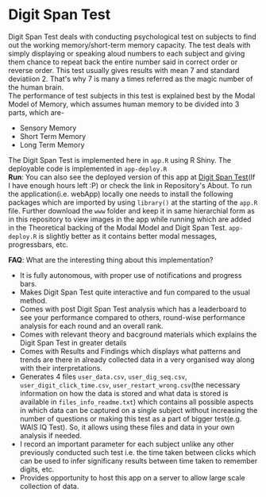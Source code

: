 # Digit Span Test
Digit Span Test deals with conducting psychological test on subjects to find out the working memory/short-term memory capacity. The test deals with simply displaying or speaking aloud numbers to each subject and giving them chance to repeat back the entire number said in correct order or reverse order. This test usually gives results with mean 7 and standard deviatiion 2. That's why 7 is many a times referred as the magic number of the human brain.\
The performance of test subjects in this test is explained best by the Modal Model of Memory, which assumes human memory to be divided into 3 parts, which are-
- Sensory Memory
- Short Term Memory
- Long Term Memory


The Digit Span Test is implemented here in `app.R` using R Shiny. The deployable code is implemented in `app-deploy.R`\
**Run**: You can also see the deployed version of this app at [Digit Span Test](https://rishidarkdevil.shinyapps.io/Digit-Span-Test/)(If I have enough hours left :P) or check the link in Repository's About. To run the application(i.e. webApp) locally one needs to install the following packages which are imported by using `library()` at the starting of the `app.R` file. Further download the `www` folder and keep it in same hierarchial form as in this repository to view images in the app while running which are added in the Theoretical backing of the Modal Model and Digit Span Test. `app-deploy.R` is slightly better as it contains better modal messages, progressbars, etc.

**FAQ**: What are the interesting thing about this implementation?
- It is fully autonomous, with proper use of notifications and progress bars.
- Makes Digit Span Test quite interactive and fun compared to the usual method.
- Comes with post Digit Span Test analysis which has a leaderboard to see your performance compared to others, round-wise performance analysis for each round and an overall rank.
- Comes with relevant theory and bacground materials which explains the Digit Span Test in greater details
- Comes with Results and Findings which displays what patterns and trends are there in already collected data in a very organised way along with their interpretations.
- Generates 4 files `user_data.csv`, `user_dig_seq.csv`, `user_digit_click_time.csv`, `user_restart_wrong.csv`(the necessary information on how the data is stored and what data is stored is available in `files_info_readme.txt`) which contains all possible aspects in which data can be captured on a single subject without increasing the number of questions or making this test as a part of bigger test(e.g. WAIS IQ Test). So, it allows using these files and data in your own analysis if needed.
- I record an important parameter for each subject unlike any other previously conducted such test i.e. the time taken between clicks which can be used to infer significany results between time taken to remember digits, etc.
- Provides opportunity to host this app on a server to allow large scale collection of data.

